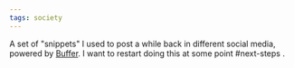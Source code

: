 ```yaml
---
tags: society
---
```


A set of "snippets" I used to post a while back in different social media, powered by [Buffer](https://buffer.com/). I want to restart doing this at some point #next-steps .